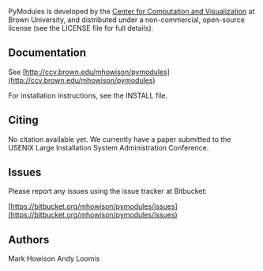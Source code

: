 PyModules is developed by the
[Center for Computation and Visualization](http://ccv.brown.edu/)
at Brown University, and distributed under a non-commercial, open-source
license (see the LICENSE file for full details).

## Documentation

See [http://ccv.brown.edu/mhowison/pymodules](http://ccv.brown.edu/mhowison/pymodules)

For installation instructions, see the INSTALL file.

## Citing

No citation available yet. We currently have a paper submitted to the USENIX
Large Installation System Administration Conference.

## Issues

Please report any issues using the issue tracker at Bitbucket:

[https://bitbucket.org/mhowison/pymodules/issues](https://bitbucket.org/mhowison/pymodules/issues)

## Authors
Mark Howison
Andy Loomis

